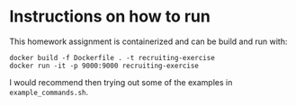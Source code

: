 # Instructions on how to run

This homework assignment is containerized and can be build and run with:

```
docker build -f Dockerfile . -t recruiting-exercise 
docker run -it -p 9000:9000 recruiting-exercise
```

I would recommend then trying out some of the examples in `example_commands.sh`. 